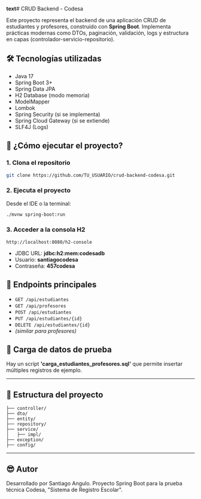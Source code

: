**text**# CRUD Backend - Codesa

Este proyecto representa el backend de una aplicación CRUD de estudiantes y profesores, construido con **Spring Boot**. Implementa prácticas modernas como DTOs, paginación, validación, logs y estructura en capas (controlador-servicio-repositorio).

## 🛠 Tecnologías utilizadas

- Java 17
- Spring Boot 3+
- Spring Data JPA
- H2 Database (modo memoria)
- ModelMapper
- Lombok
- Spring Security (si se implementa)
- Spring Cloud Gateway (si se extiende)
- SLF4J (Logs)

## 🚀 ¿Cómo ejecutar el proyecto?

### 1. Clona el repositorio

```bash
git clone https://github.com/TU_USUARIO/crud-backend-codesa.git
```

### 2. Ejecuta el proyecto

Desde el IDE o la terminal:

```bash
./mvnw spring-boot:run
```

### 3. Acceder a la consola H2

```
http://localhost:8080/h2-console
```

- JDBC URL: **jdbc:h2:mem:codesadb**
- Usuario: **santiagocodesa**
- Contraseña: **457codesa**

## 📄 Endpoints principales

- `GET /api/estudiantes`
- `GET /api/profesores`
- `POST /api/estudiantes`
- `PUT /api/estudiantes/{id}`
- `DELETE /api/estudiantes/{id}`
- *(similar para profesores)*

## 🧪 Carga de datos de prueba

Hay un script **'carga_estudiantes_profesores.sql'** que permite insertar múltiples registros de ejemplo.


---

## 📂 Estructura del proyecto

```
├── controller/
├── dto/
├── entity/
├── repository/
├── service/
│   ├── impl/
├── exception/
├── config/
```

---

## 😎 Autor

Desarrollado por Santiago Angulo. Proyecto Spring Boot para  la prueba técnica Codesa, "Sistema de Registro Escolar".
